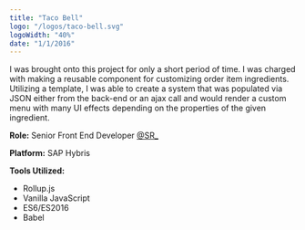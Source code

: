 ```yaml
---
title: "Taco Bell"
logo: "/logos/taco-bell.svg"
logoWidth: "40%"
date: "1/1/2016"
---
```

I was brought onto this project for only a short period of time.  I was charged with making a reusable component for customizing order item ingredients.  Utilizing a template, I was able to create a system that was populated via JSON either from the back-end or an ajax call and would render a custom menu with many UI effects depending on the properties of the given ingredient.

**Role:** Senior Front End Developer [@SR_](https://www.sapientrazorfish.com/)

**Platform:** SAP Hybris

**Tools Utilized:**

* Rollup.js
* Vanilla JavaScript
* ES6/ES2016
* Babel
